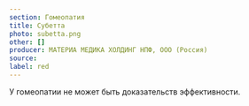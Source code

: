 ```yaml
---
section: Гомеопатия
title: Субетта
photo: subetta.png
other: []
producer: МАТЕРИА МЕДИКА ХОЛДИНГ НПФ, ООО (Россия)
source:
label: red
---
```


У гомеопатии не может быть доказательств эффективности.

